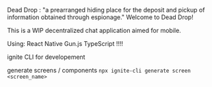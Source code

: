 Dead Drop : "a prearranged hiding place for the deposit and pickup of information obtained through espionage."
Welcome to Dead Drop!

This is a WIP decentralized chat application aimed for mobile.

Using:
React Native
Gun.js
TypeScript !!!!

ignite CLI for developement

generate screens / components
`npx ignite-cli generate screen <screen_name>`
